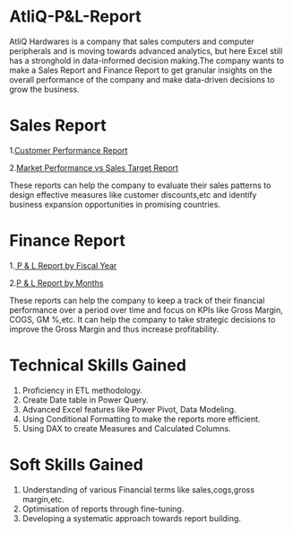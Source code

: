 # AtliQ-P&L-Report
AtliQ Hardwares is a company that sales computers and computer peripherals and is moving towards advanced analytics, but here Excel still has a stronghold in data-informed decision making.The company wants to make a Sales Report and Finance Report to get granular insights on the overall performance of the company and make data-driven decisions to grow the business.
# Sales Report
1.[Customer Performance Report](https://github.com/Aman2001b/AtliQ-P-L-Report/blob/main/Customer_performance(Net%20Sales).pdf)


2.[Market Performance vs Sales Target Report](https://github.com/Aman2001b/AtliQ-P-L-Report/blob/main/market_perf_vs_target2021.pdf)

These reports can help the company to evaluate their sales patterns to design effective measures like customer discounts,etc and identify business expansion opportunities in promising countries.

# Finance Report
1.[ P & L Report by Fiscal Year](https://github.com/Aman2001b/AtliQ-P-L-Report/blob/main/p%26L_by_FY.pdf)

2.[P & L Report by Months](https://github.com/Aman2001b/AtliQ-P-L-Report/blob/main/P%26L%20By%20Months.pdf)


These reports can help the company to keep a track of their financial performance over a period over time and focus on KPIs like Gross Margin, COGS, GM %,etc. It can help the company to take strategic decisions to improve the Gross Margin and thus increase profitability.

# Technical Skills Gained
1. Proficiency in ETL methodology.
2. Create Date table in Power Query.
3. Advanced Excel features like Power Pivot, Data Modeling.
4. Using Conditional Formatting to make the reports more efficient.
5. Using DAX to create Measures and Calculated Columns.
# Soft Skills Gained
1. Understanding of various Financial terms like sales,cogs,gross margin,etc.
2. Optimisation of reports through fine-tuning.
3. Developing a systematic approach towards report building.
